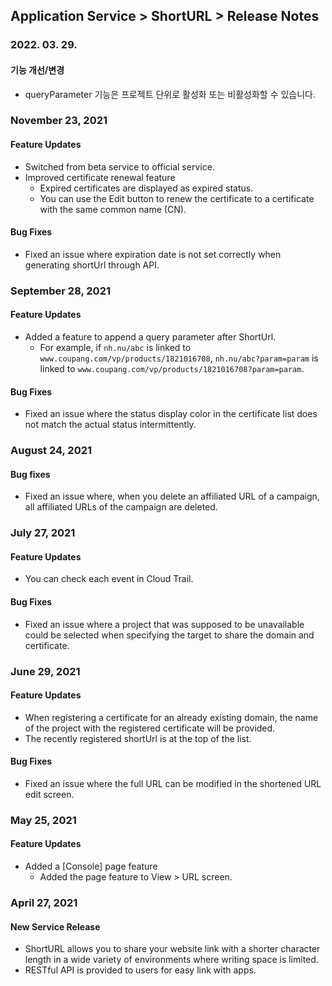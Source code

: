 ## Application Service > ShortURL > Release Notes

### 2022. 03. 29.

#### 기능 개선/변경
* queryParameter 기능은 프로젝트 단위로 활성화 또는 비활성화할 수 있습니다.

### November 23, 2021

#### Feature Updates
* Switched from beta service to official service.
* Improved certificate renewal feature
    * Expired certificates are displayed as expired status.
    * You can use the Edit button to renew the certificate to a certificate with the same common name (CN).

#### Bug Fixes
* Fixed an issue where expiration date is not set correctly when generating shortUrl through API.

### September 28, 2021

#### Feature Updates
* Added a feature to append a query parameter after ShortUrl.
    * For example, if `nh.nu/abc` is linked to `www.coupang.com/vp/products/1821016708`, `nh.nu/abc?param=param` is linked to `www.coupang.com/vp/products/1821016708?param=param`.

#### Bug Fixes
* Fixed an issue where the status display color in the certificate list does not match the actual status intermittently.

### August 24, 2021

#### Bug fixes
* Fixed an issue where, when you delete an affiliated URL of a campaign, all affiliated URLs of the campaign are deleted.

### July 27, 2021

#### Feature Updates
* You can check each event in Cloud Trail.

#### Bug Fixes
* Fixed an issue where a project that was supposed to be unavailable could be selected when specifying the target to share the domain and certificate.

### June 29, 2021

#### Feature Updates
* When registering a certificate for an already existing domain, the name of the project with the registered certificate will be provided.
* The recently registered shortUrl is at the top of the list.

#### Bug Fixes
* Fixed an issue where the full URL can be modified in the shortened URL edit screen.

### May 25, 2021

#### Feature Updates
* Added a [Console] page feature
    * Added the page feature to View > URL screen.

### April 27, 2021

#### New Service Release
* ShortURL allows you to share your website link with a shorter character length in a wide variety of environments where writing space is limited.
* RESTful API is provided to users for easy link with apps.
